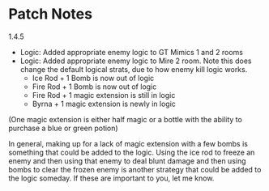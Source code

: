 # Patch Notes

1.4.5
- Logic: Added appropriate enemy logic to GT Mimics 1 and 2 rooms
- Logic: Added appropriate enemy logic to Mire 2 room. Note this does change the default logical strats, due to how enemy kill logic works.
  - Ice Rod + 1 Bomb is now out of logic
  - Fire Rod + 1 Bomb is now out of logic
  - Fire Rod + 1 magic extension is still in logic
  - Byrna + 1 magic extension is newly in logic

(One magic extension is either half magic or a bottle with the ability to purchase a blue or green potion)

In general, making up for a lack of magic extension with a few bombs is something that could be added to the logic. Using the ice rod to freeze an enemy and then using that enemy to deal blunt damage and then using bombs to clear the frozen enemy is another strategy that could be added to the logic someday. If these are important to you, let me know.